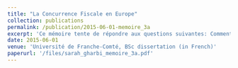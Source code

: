 ```yaml
---
title: "La Concurrence Fiscale en Europe"
collection: publications
permalink: /publication/2015-06-01-memoire_3a
excerpt: 'Ce mémoire tente de répondre aux questions suivantes: Comment en sommes nous arrivés à une concurrence fiscale en Europe ? Quelle est la source de cette concurrence ? Quelles sont les risques et conséquence d’une course au moins-disant fiscal ? '
date: 2015-06-01
venue: 'Université de Franche-Comté, BSc dissertation (in French)'
paperurl: '/files/sarah_gharbi_memoire_3a.pdf'
---
```

